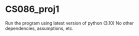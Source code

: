 # CS086_proj1

Run the program using latest version of python (3.10)
No other dependencies, assumptions, etc.
